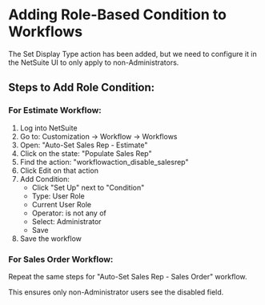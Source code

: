 # Adding Role-Based Condition to Workflows

The Set Display Type action has been added, but we need to configure it in the NetSuite UI to only apply to non-Administrators.

## Steps to Add Role Condition:

### For Estimate Workflow:
1. Log into NetSuite
2. Go to: Customization → Workflow → Workflows
3. Open: "Auto-Set Sales Rep - Estimate"
4. Click on the state: "Populate Sales Rep"
5. Find the action: "workflowaction_disable_salesrep"
6. Click Edit on that action
7. Add Condition:
   - Click "Set Up" next to "Condition"
   - Type: User Role
   - Current User Role
   - Operator: is not any of
   - Select: Administrator
   - Save
8. Save the workflow

### For Sales Order Workflow:
Repeat the same steps for "Auto-Set Sales Rep - Sales Order" workflow.

This ensures only non-Administrator users see the disabled field.
